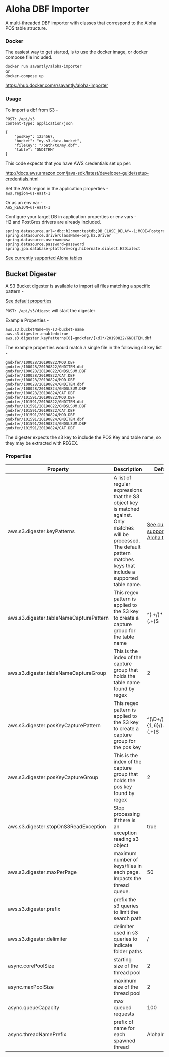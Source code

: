 # Aloha DBF Importer  

A multi-threaded DBF importer with classes that correspond to the Aloha POS table structure.  


### Docker
The easiest way to get started, is to use the docker image, or docker compose file included.  

`docker run savantly/aloha-importer`  
or  
`docker-compose up`  

https://hub.docker.com/r/savantly/aloha-importer

### Usage  
To import a dbf from S3 -  

`POST: /api/s3`  
`content-type: application/json`

```
{
	"posKey": 1234567,
	"bucket": "my-s3-data-bucket",
	"fileKey": "/path/to/my.dbf",
	"table": "GNDITEM"
}
```

This code expects that you have AWS credentials set up per:  

http://docs.aws.amazon.com/java-sdk/latest/developer-guide/setup-credentials.html  

Set the AWS region in the application properties -  
`aws.region=us-east-1`

Or as an env var -  
`AWS_REGION=us-east-1`  

Configure your target DB in application properties or env vars -  
H2 and PostGres drivers are already included.  

```
spring.datasource.url=jdbc:h2:mem:testdb;DB_CLOSE_DELAY=-1;MODE=PostgreSQL
spring.datasource.driverClassName=org.h2.Driver
spring.datasource.username=sa
spring.datasource.password=password
spring.jpa.database-platform=org.hibernate.dialect.H2Dialect
```


[See currently supported Aloha tables](./src/main/java/net/savantly/aloha/importer/dbf/AlohaTable.java)


## Bucket Digester
A S3 Bucket digester is available to import all files matching a specific pattern -  

[See default properties](./src/main/java/net/savantly/aloha/importer/aws/AwsConfigProperties.java)  

`POST: /api/s3/digest` will start the digester 


Example Properties -  

```
aws.s3.bucketName=my-s3-bucket-name
aws.s3.digester.enabled=true
aws.s3.digester.keyPatterns[0]=gndxfer/[\d]*/20190822/GNDITEM.dbf
```

The example properties would match a single file in the following s3 key list -  

```
gndxfer/100028/20190822/MOD.DBF
gndxfer/100028/20190822/GNDITEM.dbf
gndxfer/100028/20190822/GNDSLSUM.DBF
gndxfer/100028/20190822/CAT.DBF
gndxfer/100028/20190824/MOD.DBF
gndxfer/100028/20190824/GNDITEM.dbf
gndxfer/100028/20190824/GNDSLSUM.DBF
gndxfer/100028/20190824/CAT.DBF
gndxfer/101591/20190822/MOD.DBF
gndxfer/101591/20190822/GNDITEM.dbf
gndxfer/101591/20190822/GNDSLSUM.DBF
gndxfer/101591/20190822/CAT.DBF
gndxfer/101591/20190824/MOD.DBF
gndxfer/101591/20190824/GNDITEM.dbf
gndxfer/101591/20190824/GNDSLSUM.DBF
gndxfer/101591/20190824/CAT.DBF
```

The digester expects the s3 key to include the POS Key and table name, so they may be extracted with REGEX.  

### Properties  


| Property 	| Description 	| Default 	|
|-	|-	|-	|
| aws.s3.digester.keyPatterns |  A list of regular expressions that the S3 object key is matched against. Only matches will be processed. The default pattern matches keys that include a supported table name.	| [See currently supported Aloha tables](./src/main/java/net/savantly/aloha/importer/dbf/AlohaTable.java)	|
| aws.s3.digester.tableNameCapturePattern 	| This regex pattern is applied to the S3 key to create a capture group for the table name  	| ^(.+/)*(.+)\\.(.+)$ 	|
| aws.s3.digester.tableNameCaptureGroup 	| This is the index of the capture group that holds the table name found by regex  	| 2 	|
| aws.s3.digester.posKeyCapturePattern | This regex pattern is applied to the S3 key to create a capture group for the pos key | ^(\\D+/)*(\\d+){1,6}/(.+)\\.(.+)$
| aws.s3.digester.posKeyCaptureGroup | This is the index of the capture group that holds the pos key found by regex | 2 |
| aws.s3.digester.stopOnS3ReadException | Stop processing if there is an exception reading s3 object | true |
| aws.s3.digester.maxPerPage | maximum number of keys/files in each page. Impacts the thread queue. | 50 |
| aws.s3.digester.prefix | prefix the s3 queries to limit the search path |  |
| aws.s3.digester.delimiter | delimiter  used in s3 queries to indicate folder paths | / |
| async.corePoolSize | starting size of the thread pool | 2 |
| async.maxPoolSize | maximum size of the thread pool | 2 |
| async.queueCapacity | max queued requests | 100 |
| async.threadNamePrefix | prefix of name for each spawned thread | AlohaImport- |



